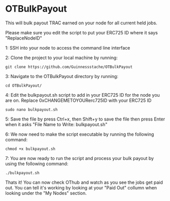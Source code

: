 # OTBulkPayout
This will bulk payout TRAC earned on your node for all current held jobs.

Please make sure you edit the script to put your ERC725 ID where it says "ReplaceNodeID" 

1: SSH into your node to access the command line interface

2: Clone the project to your local machine by running:
```
git clone https://github.com/Guinnessstache/OTBulkPayout
```
3: Navigate to the OTBulkPayout directory by running:
```
cd OTBulkPayout/
```
4: Edit the bulkpayout.sh script to add in your ERC725 ID for the node you are on.  Replace 0xCHANGEMETOYOURerc725ID with your ERC725 ID
```
sudo nano bulkpayout.sh
```
5: Save the file by press Ctrl+x, then Shift+y to save the file then press Enter when it asks "File Name to Write: bulkpayout.sh"

6: We now need to make the script executable by running the following command:
```
chmod +x bulkpayout.sh
```
7: You are now ready to run the script and process your bulk payout by using the following command:
```
./bulkpayout.sh
```
Thats it!  You can now check OThub and watch as you see the jobs get paid out.  You can tell it's working by looking at your "Paid Out" collumn when looking under the "My Nodes" section.
